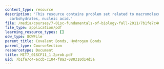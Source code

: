 ```yaml
---
content_type: resource
description: 'This resource contains problem set related to macromolecules: lipids,
  carbohydrates, nucleic acid.'
file: /media/courses/7-01sc-fundamentals-of-biology-fall-2011/7b1fe7c46ccbc104f8a3080310d14d5a_MIT7_01SCF11_1.2prob.pdf
file_type: application/pdf
learning_resource_types: []
ocw_type: OCWFile
parent_title: Covalent Bonds, Hydrogen Bonds
parent_type: CourseSection
resourcetype: Document
title: MIT7_01SCF11_1.2prob.pdf
uid: 7b1fe7c4-6ccb-c104-f8a3-080310d14d5a
---
```


